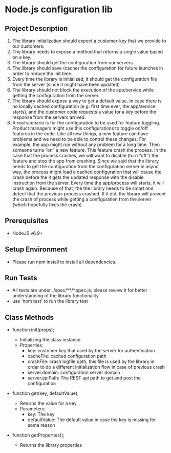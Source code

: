 # Node.js configuration lib

## Project Description

1. The   library   initialization   should   expect   a   customer-key   that   we   provide   to   our   customers.
2. The   library   needs   to   expose   a   method   that   returns   a   single   value   based   on   a   key.
3. The   library   should   get   the   configuration   from   our   servers.
4. The   library   should   save   (cache)   the   configuration   for   future   launches   in   order   to   reduce
the   init   time.
5. Every   time   the   library   is   initialized,   it   should   get   the   configuration   file   from   the   server
(since   it   might   have   been   updated)
6. The   library   should   not   block   the   execution   of   the   app/service   while   getting   the
configuration   from   the   server.
7. The   library   should   expose   a   way   to   get   a   default   value.   In   case   there   is   no   locally   cached
configuration   (e.g.   first   time   ever,   the   app/service   starts),   and   the   customer   code
requests   a   value   for   a   key   before   the   response   from   the   servers   arrived.
8. A   real   scenario   is   for   the   configuration   to   be   used   for   feature   toggling.   Product   managers
might   use   this   configurations   to   toggle   on/off   features   in   the   code.
Like   all   new   things,   a   new   feature   can   have   problems   and   we   need   to   be   able   to   control these   changes.
For   example,   the   app   might   run   without   any   problem   for   a   long   time.   Then   someone turns   “on”   a   new   feature.   This   feature   crash   the   process.   In   the   case   that   the   process crashes,   we   will   want   to   disable   (turn   “off”)   the   feature   and   stop   the   app   from   crashing. Since   we   said   that   the   library   needs   to   get   the   configuration   from   the   configuration   server in   async   way,   the   process   might   load   a   cached   configuration   that   will   cause   the   crash before   the   it   gets   the   updated   response   with   the   disable   instruction   from   the   server. Every   time   the   app/process   will   starts,   it   will   crash   again.
Because   of   that,   the   the   library   needs   to   be   smart   and   detect   that   the   previous   process crashed.   If   it   did,   the   library   will   prevent   the   crash   of   process   while   getting   a   configuration from   the   server   (which   hopefully   fixes   the   crash).

## Prerequisites

- NodeJS v6.9+

## Setup Environment

- Please run npm install to install all dependencies.

## Run Tests
- All tests are under ./spec/**/*.spec.js, please review it for better understanding of the library functionality.
- use 'npm test' to run the library test

## Class Methods

- function init(props);
    - Initializing the class instance
    - Properties:
        - key: customer key that used by the server for authentication
        - cacheFile: cached configuration path
        - crashFile: crash logfile path, this file is used by the library in order to do a different initialization flow in case of previous crash
        - server.domain: configuration server domain
        - server.apiPath: The REST api path to get and post the configuration
        
- function get(key, defaultValue);
    - Returns the value for a key
    - Parameters:
        - key: The key
        - defaultValue: The default value in case the key is missing for some reason

- function getProperties();
    - Returns the library properties